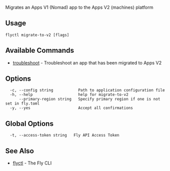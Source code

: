 Migrates an Apps V1 (Nomad) app to the Apps V2 (machines) platform

## Usage
~~~
flyctl migrate-to-v2 [flags]
~~~

## Available Commands
* [troubleshoot](/docs/flyctl/migrate-to-v2-troubleshoot/)	 - Troubleshoot an app that has been migrated to Apps V2

## Options

~~~
  -c, --config string           Path to application configuration file
  -h, --help                    help for migrate-to-v2
      --primary-region string   Specify primary region if one is not set in fly.toml
  -y, --yes                     Accept all confirmations
~~~

## Global Options

~~~
  -t, --access-token string   Fly API Access Token
~~~

## See Also

* [flyctl](/docs/flyctl/help/)	 - The Fly CLI

